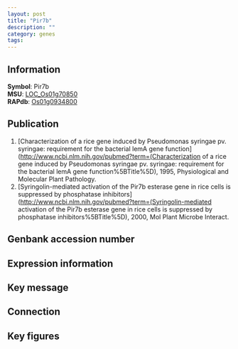 ```yaml
---
layout: post
title: "Pir7b"
description: ""
category: genes
tags: 
---
```


## Information
__Symbol__: Pir7b  
__MSU__: [LOC_Os01g70850](http://rice.plantbiology.msu.edu/cgi-bin/ORF_infopage.cgi?orf=LOC_Os01g70850)  
__RAPdb__: [Os01g0934800](http://rapdb.dna.affrc.go.jp/viewer/gbrowse_details/irgsp1?name=Os01g0934800)  

## Publication
1. [Characterization of a rice gene induced by Pseudomonas syringae pv. syringae: requirement for the bacterial lemA gene function](http://www.ncbi.nlm.nih.gov/pubmed?term=(Characterization of a rice gene induced by Pseudomonas syringae pv. syringae: requirement for the bacterial lemA gene function%5BTitle%5D), 1995, Physiological and Molecular Plant Pathology.
2. [Syringolin-mediated activation of the Pir7b esterase gene in rice cells is suppressed by phosphatase inhibitors](http://www.ncbi.nlm.nih.gov/pubmed?term=(Syringolin-mediated activation of the Pir7b esterase gene in rice cells is suppressed by phosphatase inhibitors%5BTitle%5D), 2000, Mol Plant Microbe Interact.

## Genbank accession number

## Expression information

## Key message

## Connection

## Key figures


